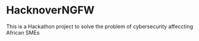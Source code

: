 # HacknoverNGFW
This is a Hackathon project to solve the problem of cybersecurity affeccting African SMEs
